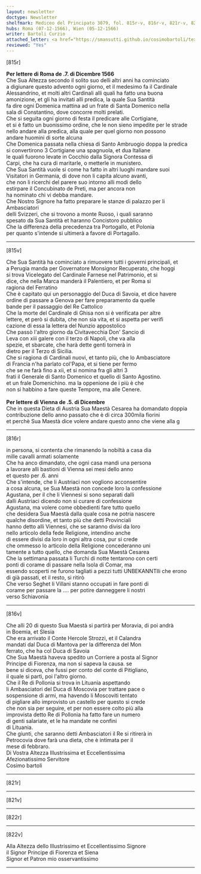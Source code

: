 ```yaml
---
layout: newsletter
doctype: Newsletter
shelfmark: Mediceo del Principato 3079, fol. 815r-v, 816r-v, 821r-v, 822r-v
hubs: Roma (07-12-1566), Wien (05-12-1566)
writer: Bartoli Curzio
attached_letter: <a href="https://smansutti.github.io/cosimobartoli/texts/2978_061/">2978_061</a>
reviewed: "Yes"
---
```


[815r]  
  
  
<strong>Per lettere di Roma de .7. di Dicembre 1566</strong>  
Che Sua Altezza secondo il solito suo delli altri anni ha cominciato  
a digiunare questo advento ogni giorno, et il medesimo fa il Cardinale  
Alessandrino, et molti altri Cardinali alli quali ha fatto una buona  
amonizione, et gli ha invitati alli predica, la quale Sua Santità  
fa dire ogni Domenica mattina ad un frate di Santa Domenico nella  
sala di Constantino, dove concorre molti prelati.  
Che si seguita ogni giorno di festa il predicare alle Cortigiane,  
et si è fatto un buonissimo ordine, che le non sieno impedite per le strade  
nello andare alla predica, alla quale per quel giorno non possono  
andare huomini di sorte alcuna  
Che Domenica passata nella chiesa di Santo Ambruogio doppa la predica  
si convertirono 3 Cortigiane una spagnuola, et dua Italiane  
le quali fuorono levate in Cocchio dalla Signora Contessa di  
Carpi, che ha cura di maritarle, o metterle in munistero.  
Che Sua Santità vuole si come ha fatto in altri luoghi mandare suoi  
Visitatori in Germania, di dove non li capita alcuno avanti,  
che non li ricerchi del parere suo intorno alli modi dello  
estirpare il Concubinato de Preti, ma per ancora non  
ha nominato chi vi debba mandare.  
Che Nostro Signore ha fatto preparare le stanze di palazzo per li Ambasciatori  
delli Svizzeri, che si trovono a monte Ruoso, i quali saranno  
spesato da Sua Santità et haranno Concistoro pubblico  
Che la differenza della precedenza tra Portogallo, et Polonia  
per quanto s'intende si ultimerà a favore di Portagallo.  
  
---  

[815v]  
  
  
Che Sua Santità ha cominciato a rimuovere tutti i governi principali, et  
a Perugia manda per Governatore Monsignor Recuperato, che hoggi  
si trova Vicelegato del Cardinale Farnese nel Patrimonio, et si  
dice, che nella Marca manderà il Palentiero, et per Roma si  
ragiona del Ferratino  
Che è capitato qui un personaggio del Duca di Savoia, et dice havere  
ordine di passare a Genova per fare preparamento da quelle  
bande per il passaggio del Re Cattolico  
Che la morte del Cardinale di Ghisa non si è verificata per altre  
lettere, et però si dubita, che non sia vita, et si aspetta per verifi  
cazione di essa la lettera del Nunzio appostolico  
Che passò l'altro giorno da Civitavecchia Don' Sancio di  
Leva con xiii galere con il terzo di Napoli, che va alla  
spezie, et sbarcate, che harà dette genti tornerà in  
dietro per il Terzo di Sicilia.  
Che si ragiona di Cardinali nuovi, et tanto più, che lo Ambasciatore  
di Francia n'ha parlato col'Papa, et si tiene per fermo  
che se ne farà fino a xii, et si nomina fra gli altri 3  
frati il Generale di Santo Domenico et quello di Santo Agostino.  
et un frale Domenichino. ma la oppenione de i più è che  
non si habbino a fare queste Tempore, ma alle Cenere.  
<br/><strong>Per lettere di Vienna de .5. di Dicembre</strong>  
Che in questa Dieta di Austria Sua Maestà Cesarea ha domandato doppia  
contribuzione dello anno passato che è di circa 300mila fiorini  
et perchè Sua Maestà dice volere andare questo anno che viene alla g  
  
---  

[816r]  
  
  
in persona, si contenta che rimanendo la nobiltà a casa dia  
mille cavalli armati solamente  
Che ha anco dimandato, che ogni casa mandi una persona  
a lavorare alli bastioni di Vienna sei mesi dello anno  
et questo per .6. anni  
Che s'intende, che li Austriaci non vogliono acconsentire  
a cosa alcuna, se Sua Maestà non concede loro la confessione  
Agustana, per il che li Viennesi si sono separati dalli  
dalli Austriaci dicendo non si curare di confessione  
Agustana, ma volere come obbedienti fare tutto quello  
che desidera Sua Maestà dalla quale cosa ne potria nascere  
qualche disordine, et tanto più che detti Provinciali  
hanno detto alli Viennesi, che se saranno divisi da loro  
nello articolo della fede Religione, intendino anche  
di essere divisi da loro in ogni altra cosa, pur si crede  
che ommesso lo articolo della Religione concederanno uni  
tamente a tutto quello, che domanda Sua Maestà Cesarea  
Che la settimana passata li Turchi di notte tentarono con certi  
ponti di corame di passare nella Isola di Comar, ma  
essendo scoperti ne furono tagliati a pezzi tutti UNBEKANNTlli che erono  
di già passati, et il resto, si ritirò  
Che verso Seghet li Villani stanno occupati in fare ponti di  
corame per passare la .... per potire danneggere li nostri  
verso Schiavonia  
  
---  

[816v]  
  
  
Che alli 20 di questo Sua Maestà si partirà per Moravia, di poi andrà  
in Boemia, et Slesia  
Che era arrivato il Conte Hercole Strozzi, et il Calandra  
mandati dal Duca di Mantova per la differenza del Mon  
ferrato, che ha col Duca di Savoia  
Che Sua Maestà haveva spedito un Corriere a posta al Signor  
Principe di Fiorenza, ma non si sapeva la causa. se  
bene si diceva, che fussi per conto del conte di Pitigliano,  
il quale si partì, poi l'altro giorno.  
Che il Re di Pollonia si trova in Lituania aspettando  
li Ambasciatori del Duca di Moscovia per trattare pace o  
sospensione di armi, ma havendo li Moscoviti tentato  
di pigliare allo improvisto un castello per questo si crede  
che non sia per seguire, et per non essere colto più alla  
improvista detto Re di Pollonia ha fatto fare un numero  
di genti salariate, et le ha mandate ne confini  
di Lituania.  
Che giunti, che saranno detti Ambasciatori il Re si ritirerà in  
Petrocovia dove farà una dieta, che è intimata per il  
mese di febbraro.  
Di Vostra Altezza Illustrissima et Eccellentissima  
Afezionatissimo Servitore  
Cosimo bartoli  
  
---  

[821r]  
  
  
  
---  

[821v]  
  
  
  
---  

[822r]  
  
  
  
---  

[822v]  
  
  
Alla Altezza dello Illustrissimo et Eccellentissimo Signore  
il Signor Principe di Fiorenza et Siena  
Signor et Patron mio osservantissimo  
  
---  


